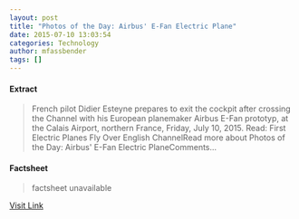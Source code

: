 ```yaml
---
layout: post
title: "Photos of the Day: Airbus' E-Fan Electric Plane"
date: 2015-07-10 13:03:54
categories: Technology
author: mfassbender
tags: []
---
```



#### Extract
>French pilot Didier Esteyne prepares to exit the cockpit after crossing the Channel with his European planemaker Airbus E-Fan prototyp, at the Calais Airport, northern France, Friday, July 10, 2015. Read: First Electric Planes Fly Over English ChannelRead more about Photos of the Day: Airbus&#039; E-Fan Electric PlaneComments...

#### Factsheet
>factsheet unavailable

[Visit Link](http://www.pddnet.com/news/2015/07/photos-day-airbus-e-fan-electric-plane)


